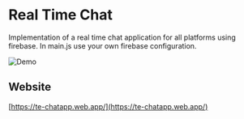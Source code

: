 # Real Time Chat
Implementation of a real time chat application for all platforms using firebase.
In main.js use your own firebase configuration.

![Demo](https://github.com/gorardim/realtimechat/blob/master/screenshot.gif)

## Website
[https://te-chatapp.web.app/](https://te-chatapp.web.app/)

